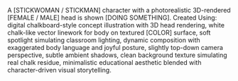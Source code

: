 A [STICKWOMAN / STICKMAN] character with a photorealistic 3D-rendered [FEMALE / MALE]  head is shown [DOING SOMETHING]. Created Using: digital chalkboard-style concept illustration with 3D head rendering, white chalk-like vector linework for body on textured [COLOR] surface, soft spotlight simulating classroom lighting, dynamic composition with exaggerated body language and joyful posture, slightly top-down camera perspective, subtle ambient shadows, clean background texture simulating real chalk residue, minimalistic educational aesthetic blended with character-driven visual storytelling.